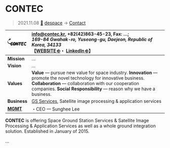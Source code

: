 # CONTEC
> 2021.11.08 [🚀](../../../index/index.md) [despace](../index.md) → [Contact](../contact.md)

|[![](../f/contact/c/contec_logo1_thumb.webp)](../f/contact/c/contec_logo1.webp)|<info@contec.kr>, +82(42)863-45-23, Fax: …;<br> *169-84 Gwahak-ro, Yuseong-gu, Daejeon, Republic of Korea, 34133*<br> 【[WEBSITE ⎆](http://contec.kr/)・ [LinkedIn ⎆](https://www.linkedin.com/company/contec-co-ltd-%EC%A3%BC-%EC%BB%A8%ED%85%8D)】|
|:-|:-|
|**Mission**|…|
|**Vision**|…|
|**Values**|**Value** — pursue new value for space industry. **Innovation** — promote the novel technology for innovative business. **Collaboration** — collaboration with our cooperation companies. **Social Responsibility** — reason why we have a business.|
|**Business**|[GS Services](../gs.md), Satellite image processing & application services|
|**[MGMT](../mgmt.md)**|・CEO — Sunghee Lee|

**CONTEC** is offering Space Ground Station Services & Satellite Image Processing & Application Services as well as a whole ground integration solution. Established in January of 2015.

<p style="page-break-after:always"> </p>

…
